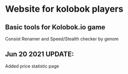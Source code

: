 # Website for kolobok players 
## Basic tools for Kolobok.io game
Consist Renamer and Speed/Stealth checker by genom
## Jun 20 2021 UPDATE:
Added price statistic page
